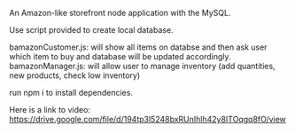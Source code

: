 An Amazon-like storefront node application with the MySQL.

Use script provided to create local database.

bamazonCustomer.js: will show all items on databse and then ask user which item to buy and database will be updated accordingly. 
bamazonManager.js: will allow user to manage inventory (add quantities, new products, check low inventory)

run npm i to install dependencies.

Here is a link to video:
https://drive.google.com/file/d/194tp3l5248bxRUnIhlh42y8ITOqgq8fO/view






